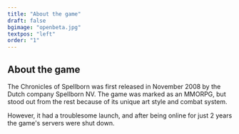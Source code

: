 ```yaml
---
title: "About the game"
draft: false
bgimage: "openbeta.jpg"
textpos: "left"
order: "1"
---
```


## About the game
The Chronicles of Spellborn was first released in November 2008 by the Dutch company Spellborn NV. The game was marked as an MMORPG, but stood out from the rest because of its unique art style and combat system.

However, it had a troublesome launch, and after being online for just 2 years the game's servers were shut down.